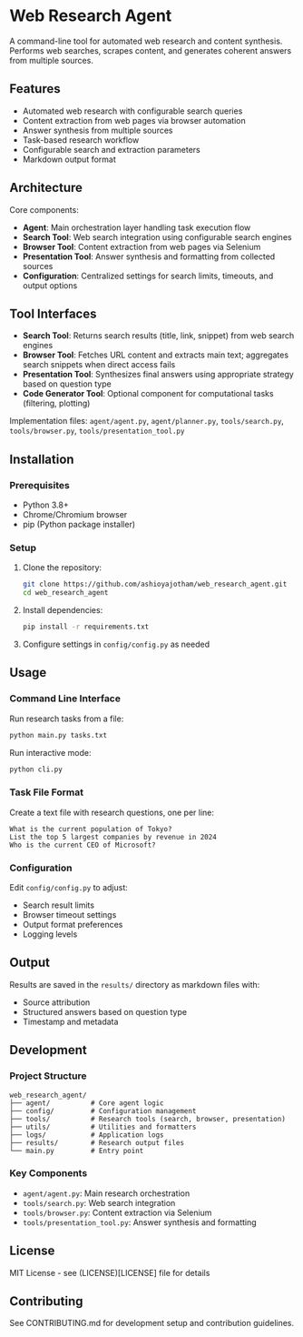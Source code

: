 # Web Research Agent

A command-line tool for automated web research and content synthesis. Performs web searches, scrapes content, and generates coherent answers from multiple sources.

## Features

- Automated web research with configurable search queries
- Content extraction from web pages via browser automation
- Answer synthesis from multiple sources
- Task-based research workflow
- Configurable search and extraction parameters
- Markdown output format

## Architecture

Core components:

- **Agent**: Main orchestration layer handling task execution flow
- **Search Tool**: Web search integration using configurable search engines  
- **Browser Tool**: Content extraction from web pages via Selenium
- **Presentation Tool**: Answer synthesis and formatting from collected sources
- **Configuration**: Centralized settings for search limits, timeouts, and output options

## Tool Interfaces

- **Search Tool**: Returns search results (title, link, snippet) from web search engines
- **Browser Tool**: Fetches URL content and extracts main text; aggregates search snippets when direct access fails  
- **Presentation Tool**: Synthesizes final answers using appropriate strategy based on question type
- **Code Generator Tool**: Optional component for computational tasks (filtering, plotting)

Implementation files: `agent/agent.py`, `agent/planner.py`, `tools/search.py`, `tools/browser.py`, `tools/presentation_tool.py`

## Installation

### Prerequisites

- Python 3.8+
- Chrome/Chromium browser
- pip (Python package installer)

### Setup

1. Clone the repository:
   ```bash
   git clone https://github.com/ashioyajotham/web_research_agent.git
   cd web_research_agent
   ```

2. Install dependencies:
   ```bash
   pip install -r requirements.txt
   ```

3. Configure settings in `config/config.py` as needed

## Usage

### Command Line Interface

Run research tasks from a file:
```bash
python main.py tasks.txt
```

Run interactive mode:
```bash
python cli.py
```

### Task File Format

Create a text file with research questions, one per line:
```
What is the current population of Tokyo?
List the top 5 largest companies by revenue in 2024
Who is the current CEO of Microsoft?
```

### Configuration

Edit `config/config.py` to adjust:
- Search result limits
- Browser timeout settings
- Output format preferences
- Logging levels

## Output

Results are saved in the `results/` directory as markdown files with:
- Source attribution
- Structured answers based on question type
- Timestamp and metadata

## Development

### Project Structure

```
web_research_agent/
├── agent/          # Core agent logic
├── config/         # Configuration management
├── tools/          # Research tools (search, browser, presentation)
├── utils/          # Utilities and formatters
├── logs/           # Application logs
├── results/        # Research output files
└── main.py         # Entry point
```

### Key Components

- `agent/agent.py`: Main research orchestration
- `tools/search.py`: Web search integration
- `tools/browser.py`: Content extraction via Selenium
- `tools/presentation_tool.py`: Answer synthesis and formatting

## License

MIT License - see (LICENSE)[LICENSE] file for details

## Contributing

See CONTRIBUTING.md for development setup and contribution guidelines.
